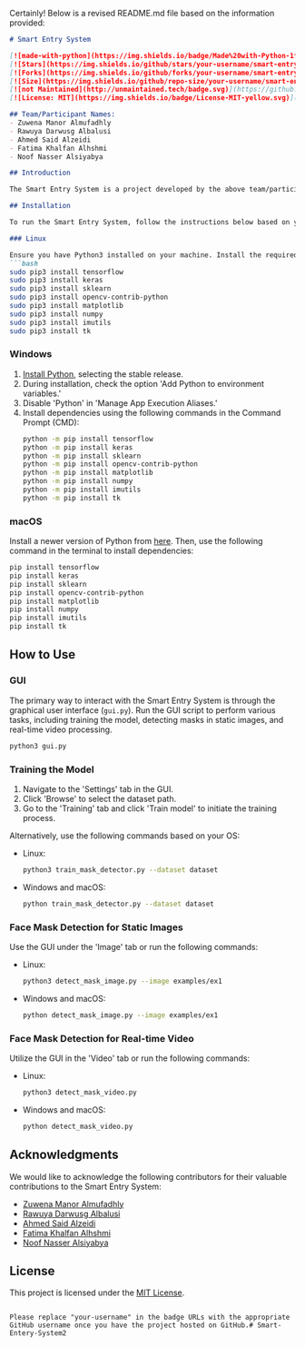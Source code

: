 Certainly! Below is a revised README.md file based on the information provided:

```markdown
# Smart Entry System

[![made-with-python](https://img.shields.io/badge/Made%20with-Python-1f425f.svg)](https://www.python.org/)
[![Stars](https://img.shields.io/github/stars/your-username/smart-entry-system.svg)](https://github.com/your-username/smart-entry-system/stargazers)
[![Forks](https://img.shields.io/github/forks/your-username/smart-entry-system.svg)](https://github.com/your-username/smart-entry-system/network/members)
[![Size](https://img.shields.io/github/repo-size/your-username/smart-entry-system)](https://github.com/your-username/smart-entry-system)
[![not Maintained](http://unmaintained.tech/badge.svg)](https://github.com/your-username/smart-entry-system)
[![License: MIT](https://img.shields.io/badge/License-MIT-yellow.svg)](https://opensource.org/licenses/MIT)

## Team/Participant Names:
- Zuwena Manor Almufadhly
- Rawuya Darwusg Albalusi
- Ahmed Said Alzeidi
- Fatima Khalfan Alhshmi
- Noof Nasser Alsiyabya

## Introduction

The Smart Entry System is a project developed by the above team/participants. It serves as an intelligent entry management system, utilizing computer vision and machine learning technologies implemented in Python. The system aims to enhance entry processes by automating facial recognition and mask detection.

## Installation

To run the Smart Entry System, follow the instructions below based on your operating system:

### Linux

Ensure you have Python3 installed on your machine. Install the required dependencies using the following commands in the terminal:
```bash
sudo pip3 install tensorflow
sudo pip3 install keras
sudo pip3 install sklearn
sudo pip3 install opencv-contrib-python
sudo pip3 install matplotlib
sudo pip3 install numpy
sudo pip3 install imutils
sudo pip3 install tk
```

### Windows

1. [Install Python](https://www.python.org/downloads/windows/), selecting the stable release.
2. During installation, check the option 'Add Python to environment variables.'
3. Disable 'Python' in 'Manage App Execution Aliases.'
4. Install dependencies using the following commands in the Command Prompt (CMD):
   ```bash
   python -m pip install tensorflow
   python -m pip install keras
   python -m pip install sklearn
   python -m pip install opencv-contrib-python
   python -m pip install matplotlib
   python -m pip install numpy
   python -m pip install imutils
   python -m pip install tk
   ```

### macOS

Install a newer version of Python from [here](https://www.python.org/downloads/macos/). Then, use the following command in the terminal to install dependencies:
```bash
pip install tensorflow
pip install keras
pip install sklearn
pip install opencv-contrib-python
pip install matplotlib
pip install numpy
pip install imutils
pip install tk
```

## How to Use

### GUI

The primary way to interact with the Smart Entry System is through the graphical user interface (`gui.py`). Run the GUI script to perform various tasks, including training the model, detecting masks in static images, and real-time video processing.

```bash
python3 gui.py
```

### Training the Model

1. Navigate to the 'Settings' tab in the GUI.
2. Click 'Browse' to select the dataset path.
3. Go to the 'Training' tab and click 'Train model' to initiate the training process.

Alternatively, use the following commands based on your OS:

- Linux:
  ```bash
  python3 train_mask_detector.py --dataset dataset
  ```
- Windows and macOS:
  ```bash
  python train_mask_detector.py --dataset dataset
  ```

### Face Mask Detection for Static Images

Use the GUI under the 'Image' tab or run the following commands:

- Linux:
  ```bash
  python3 detect_mask_image.py --image examples/ex1
  ```
- Windows and macOS:
  ```bash
  python detect_mask_image.py --image examples/ex1
  ```

### Face Mask Detection for Real-time Video

Utilize the GUI in the 'Video' tab or run the following commands:

- Linux:
  ```bash
  python3 detect_mask_video.py
  ```
- Windows and macOS:
  ```bash
  python detect_mask_video.py
  ```

## Acknowledgments

We would like to acknowledge the following contributors for their valuable contributions to the Smart Entry System:

- [Zuwena Manor Almufadhly](https://github.com/ZuwenaManorAlmufadhly)
- [Rawuya Darwusg Albalusi](https://github.com/RawuyaDarwusgAlbalusi)
- [Ahmed Said Alzeidi](https://github.com/AhmedSaidAlzeidi)
- [Fatima Khalfan Alhshmi](https://github.com/FatimaKhalfanAlhshmi)
- [Noof Nasser Alsiyabya](https://github.com/NoofNasserAlsiyabya)

## License

This project is licensed under the [MIT License](https://opensource.org/licenses/MIT).

```

Please replace "your-username" in the badge URLs with the appropriate GitHub username once you have the project hosted on GitHub.# Smart-Entery-System2
